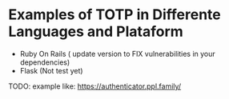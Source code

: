 # Examples of TOTP in Differente Languages and Plataform

* Ruby On Rails ( update version to FIX vulnerabilities in your dependencies)
* Flask (Not test yet)

TODO: example like: https://authenticator.ppl.family/

